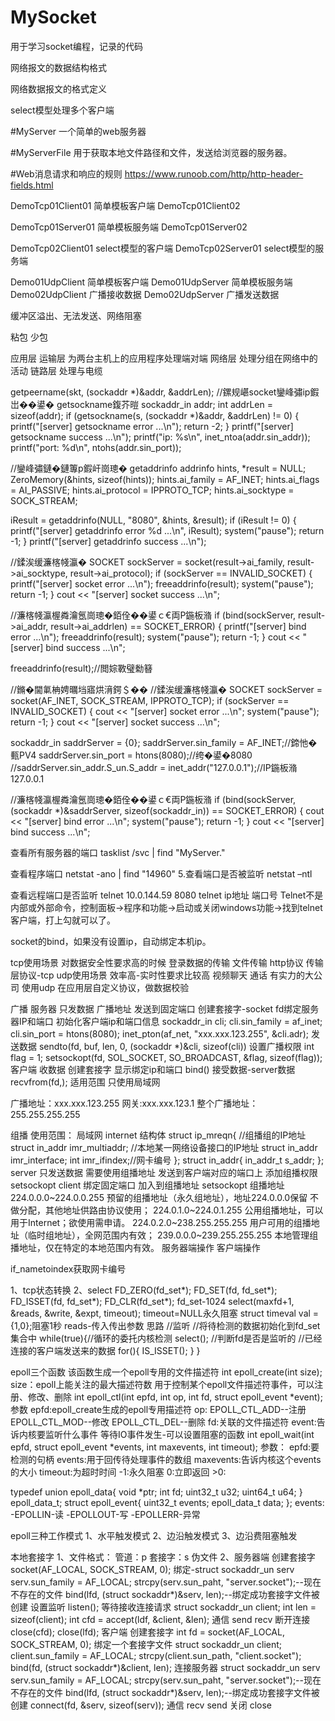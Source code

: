# MySocket
用于学习socket编程，记录的代码

网络报文的数据结构格式

网络数据报文的格式定义

select模型处理多个客户端


#MyServer
一个简单的web服务器

#MyServerFile
用于获取本地文件路径和文件，发送给浏览器的服务器。

#Web消息请求和响应的规则
https://www.runoob.com/http/http-header-fields.html



DemoTcp01Client01 简单模板客户端
DemoTcp01Client02

DemoTcp01Server01 简单模板服务端
DemoTcp01Server02

DemoTcp02Client01 select模型的客户端
DemoTcp02Server01 select模型的服务端

Demo01UdpClient
    简单模板客户端
Demo01UdpServer
    简单模板服务端
Demo02UdpClient
    广播接收数据
Demo02UdpServer
    广播发送数据


缓冲区溢出、无法发送、网络阻塞

粘包 少包

应用层
运输层
    为两台主机上的应用程序处理端对端
网络层
    处理分组在网络中的活动
链路层
    处理与电缆

getpeername(skt, (sockaddr *)&addr, &addrLen);
//鏍规嵁socket鑾峰彇ip鍜岀��鍙� getsockname鍑芥暟
sockaddr_in addr;
int addrLen = sizeof(addr);
if (getsockname(s, (sockaddr *)&addr, &addrLen) != 0) {
    printf("[server] getsockname error ...\n");
    return -2;
}
printf("[server] getsockname success ...\n");
printf("ip: %s\n", inet_ntoa(addr.sin_addr));
printf("port: %d\n", ntohs(addr.sin_port));

//鑾峰彇鏈�鏈篿p鍜屽崗璁� getaddrinfo
addrinfo hints, *result = NULL;
ZeroMemory(&hints, sizeof(hints));
hints.ai_family = AF_INET;
hints.ai_flags = AI_PASSIVE;
hints.ai_protocol = IPPROTO_TCP;
hints.ai_socktype = SOCK_STREAM;

iResult = getaddrinfo(NULL, "8080", &hints, &result);
if (iResult != 0) {
    printf("[server] getaddrinfo error %d ...\n", iResult);
    system("pause");
    return -1;
}
printf("[server] getaddrinfo success ...\n");

//鍒涘缓濂楁帴瀛�
SOCKET sockServer = socket(result->ai_family, result->ai_socktype, result->ai_protocol);
if (sockServer == INVALID_SOCKET) {
    printf("[server] socket error ...\n");
    freeaddrinfo(result);
    system("pause");
    return -1;
}
cout << "[server] socket success ...\n";

//濂楁帴瀛楃粦瀹氬崗璁�銆佺��鍙ｃ€両P鍦板潃
if (bind(sockServer,  result->ai_addr,  result->ai_addrlen) == SOCKET_ERROR) {
    printf("[server] bind error ...\n");
    freeaddrinfo(result);
    system("pause");
    return -1;
}
cout << "[server] bind success ...\n";

freeaddrinfo(result);//閲婃斁璧勬簮

//鏅�閫氭柟娉曞垱寤烘湇鍔＄��
//鍒涘缓濂楁帴瀛�
SOCKET sockServer = socket(AF_INET, SOCK_STREAM, IPPROTO_TCP);
if (sockServer == INVALID_SOCKET) {
    cout << "[server] socket error ...\n";
    system("pause");
    return -1;
}
cout << "[server] socket success ...\n";

sockaddr_in saddrServer = {0};
saddrServer.sin_family = AF_INET;//鍗忚�甀PV4
saddrServer.sin_port = htons(8080);//绔�鍙�8080
//saddrServer.sin_addr.S_un.S_addr = inet_addr("127.0.0.1");//IP鍦板潃127.0.0.1

//濂楁帴瀛楃粦瀹氬崗璁�銆佺��鍙ｃ€両P鍦板潃
if (bind(sockServer, (sockaddr *)&saddrServer, sizeof(sockaddr_in)) == SOCKET_ERROR) {
    cout << "[server] bind error ...\n";
    system("pause");
    return -1;
}
cout << "[server] bind success ...\n";

查看所有服务器的端口
tasklist /svc | find "MyServer."

查看程序端口
netstat -ano | find "14960"
5.查看端口是否被监听
netstat –ntl

查看远程端口是否监听
telnet 10.0.144.59 8080
telnet ip地址 端口号
Telnet不是内部或外部命令，控制面板->程序和功能->启动或关闭windows功能->找到telnet客户端，打上勾就可以了。

socket的bind，如果没有设置ip，自动绑定本机ip。

tcp使用场景
    对数据安全性要求高的时候
        登录数据的传输
        文件传输
    http协议
        传输层协议-tcp
udp使用场景
    效率高-实时性要求比较高
        视频聊天
        通话
    有实力的大公司
        使用udp
        在应用层自定义协议，做数据校验

广播
    服务器 只发数据 广播地址 发送到固定端口
        创建套接字-socket
        fd绑定服务器IP和端口
        初始化客户端ip和端口信息
            sockaddr_in cli;
            cli.sin_family = af_inet;
            cli.sin_port = htons(8080);
            inet_pton(af_net, "xxx.xxx.123.255", &cli.adr);
        发送数据
            sendto(fd, buf, len, 0, (sockaddr *)&cli, sizeof(cli))
        设置广播权限
            int flag = 1;
            setsockopt(fd, SOL_SOCKET, SO_BROADCAST, &flag, sizeof(flag));
    客户端 收数据
        创建套接字
        显示绑定ip和端口
            bind()
        接受数据-server数据
            recvfrom(fd,);
    适用范围
        只使用局域网

广播地址：xxx.xxx.123.255
网关:xxx.xxx.123.1
整个广播地址：255.255.255.255

组播
    使用范围：
        局域网
        internet
    结构体
        struct ip_mreqn{
            //组播组的IP地址
            struct in_addr imr_multiaddr;
            //本地某一网络设备接口的IP地址
            struct in_addr imr_interface;
            int imr_ifindex;//网卡编号
        };
        struct in_addr{
            in_addr_t s_addr;
        };
    server
        只发送数据
        需要使用组播地址 发送到客户端对应的端口上
        添加组播权限 setsockopt
    client
        绑定固定端口
        加入到组播地址 setsockopt
组播地址
224.0.0.0~224.0.0.255
    预留的组播地址（永久组地址），地址224.0.0.0保留
    不做分配，其他地址供路由协议使用；
224.0.1.0~224.0.1.255
    公用组播地址，可以用于Internet；欲使用需申请。
224.0.2.0~238.255.255.255
    用户可用的组播地址（临时组地址），全网范围内有效；
239.0.0.0~239.255.255.255
    本地管理组播地址，仅在特定的本地范围内有效。
服务器端操作
客户端操作

if_nametoindex获取网卡编号

1、tcp状态转换
2、select FD_ZERO(fd_set*); FD_SET(fd, fd_set*); FD_ISSET(fd, fd_set*); FD_CLR(fd_set*);
    fd_set-1024
    select(maxfd+1, &reads, &write, &expt, timeout);
        timeout=NULL永久阻塞
        struct timeval val = {1,0};阻塞1秒
        reads-传入传出参数
    思路
        //监听
        //将待检测的数据初始化到fd_set集合中
        while(true){//循环的委托内核检测
            select();
            //判断fd是否是监听的
            //已经连接的客户端发送来的数据
            for(){
                IS_ISSET();
            }
        }


epoll三个函数
该函数生成一个epoll专用的文件描述符
    int epoll_create(int size);
        size：epoll上能关注的最大描述符数
用于控制某个epoll文件描述符事件，可以注册、修改、删除
    int epoll_ctl(int epfd, int op, int fd, struct epoll_event *event);
    参数
        epfd:epoll_create生成的epoll专用描述符
        op:
            EPOLL_CTL_ADD--注册
            EPOLL_CTL_MOD--修改
            EPOLL_CTL_DEL--删除
        fd:关联的文件描述符
        event:告诉内核要监听什么事件
等待IO事件发生-可以设置阻塞的函数
    int epoll_wait(int epfd, struct epoll_event *events, int maxevents, int timeout);
    参数：
        epfd:要检测的句柄
        events:用于回传待处理事件的数组
        maxevents:告诉内核这个events的大小
        timeout:为超时时间
            -1:永久阻塞
            0:立即返回
            >0:

typedef union epoll_data{
    void *ptr;
    int fd;
    uint32_t u32;
    uint64_t u64;
} epoll_data_t;
struct epoll_event{
    uint32_t events;
    epoll_data_t data;
};
events:
-EPOLLIN-读
-EPOLLOUT-写
-EPOLLERR-异常

epoll三种工作模式
1、水平触发模式
2、边沿触发模式
3、边沿费阻塞触发

本地套接字
    1、文件格式：
        管道：p
        套接字：s
        伪文件
    2、服务器端
        创建套接字
            socket(AF_LOCAL, SOCK_STREAM, 0);
        绑定-struct sockaddr_un serv
            serv.sun_family = AF_LOCAL;
            strcpy(serv.sun_paht, "server.socket");--现在不存在的文件
            bind(lfd, (struct sockaddr*)&serv, len);--绑定成功套接字文件被创建
        设置监听
            listen();
        等待接收连接请求
            struct sockaddr_un client;
            int len = sizeof(client);
            int cfd = accept(ldf, &client, &len);
        通信
            send 
            recv
        断开连接
            close(cfd);
            close(lfd);
    客户端
        创建套接字 
            int fd = socket(AF_LOCAL, SOCK_STREAM, 0);
        绑定一个套接字文件
            struct sockaddr_un client;
            client.sun_family = AF_LOCAL;
            strcpy(client.sun_path, "client.socket");
            bind(fd, (struct sockaddr*)&client, len);
        连接服务器
            struct sockaddr_un serv
            serv.sun_family = AF_LOCAL;
            strcpy(serv.sun_paht, "server.socket");--现在不存在的文件
            bind(lfd, (struct sockaddr*)&serv, len);--绑定成功套接字文件被创建
            connect(fd, &serv, sizeof(serv));
        通信
            recv 
            send 
        关闭
            close

